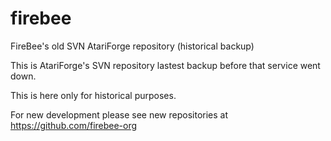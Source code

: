 # firebee
FireBee's old SVN AtariForge repository (historical backup)

This is AtariForge's SVN repository lastest backup before that service went down.

This is here only for historical purposes.

For new development please see new repositories at https://github.com/firebee-org

